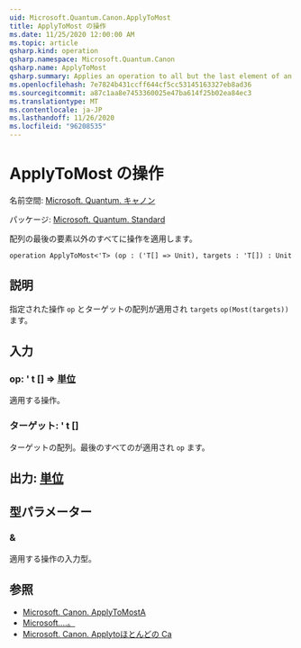 ```yaml
---
uid: Microsoft.Quantum.Canon.ApplyToMost
title: ApplyToMost の操作
ms.date: 11/25/2020 12:00:00 AM
ms.topic: article
qsharp.kind: operation
qsharp.namespace: Microsoft.Quantum.Canon
qsharp.name: ApplyToMost
qsharp.summary: Applies an operation to all but the last element of an array.
ms.openlocfilehash: 7e7824b431ccff644cf5cc53145163327eb8ad36
ms.sourcegitcommit: a87c1aa8e7453360025e47ba614f25b02ea84ec3
ms.translationtype: MT
ms.contentlocale: ja-JP
ms.lasthandoff: 11/26/2020
ms.locfileid: "96208535"
---
```

# <a name="applytomost-operation"></a>ApplyToMost の操作

名前空間: [Microsoft. Quantum. キャノン](xref:Microsoft.Quantum.Canon)

パッケージ: [Microsoft. Quantum. Standard](https://nuget.org/packages/Microsoft.Quantum.Standard)


配列の最後の要素以外のすべてに操作を適用します。

```qsharp
operation ApplyToMost<'T> (op : ('T[] => Unit), targets : 'T[]) : Unit
```


## <a name="description"></a>説明

指定された操作 `op` とターゲットの配列が適用され `targets` `op(Most(targets))` ます。

## <a name="input"></a>入力

### <a name="op--t--unit"></a>op: ' t [] => [単位](xref:microsoft.quantum.lang-ref.unit) 

適用する操作。


### <a name="targets--t"></a>ターゲット: ' t []

ターゲットの配列。最後のすべてのが適用され `op` ます。



## <a name="output--unit"></a>出力: [単位](xref:microsoft.quantum.lang-ref.unit)



## <a name="type-parameters"></a>型パラメーター

### <a name="t"></a>&

適用する操作の入力型。

## <a name="see-also"></a>参照

- [Microsoft. Canon. ApplyToMostA](xref:Microsoft.Quantum.Canon.ApplyToMostA)
- [Microsoft....。](xref:Microsoft.Quantum.Canon.ApplyToMostC)
- [Microsoft. Canon. Applytoほとんどの Ca](xref:Microsoft.Quantum.Canon.ApplyToMostCA)